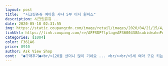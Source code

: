 ```yaml
---
layout: post 
title:  "시크릿쥬쥬 여아용 샤샤 5부 이지 원피스" 
description: 시크릿쥬쥬 ..
date: 2020-05-18 02:31:55 
img: https://static.coupangcdn.com/image/retail/images/2020/04/21/15/4/64cb50af-f3ed-421c-bf3a-427880375e2e.jpg 
linkUrl: https://link.coupang.com/re/AFFSDP?lptag=AF3600438&subid=ahnPublicAsk&pageKey=1515198762&itemId=2600709334&vendorItemId=70576465724&traceid=V0-113-368aa59db7875515 
categories: [1004] 
color: F361A6 
price: 8910 
author: Ask View Shop 
cont:  "●구매후기●<br/>120을 샀더니 많이 기네요 ... <br/><br/>5세 여아 구요 키는 105센치 몸무게는 17키로 입니다<br/>저는 잠옷이나 실내복 대용으로 산거라 맘에 듭니다<br/>캐릭터는 색감도 선명하고 예뻐요 <br/>" 
---
```

